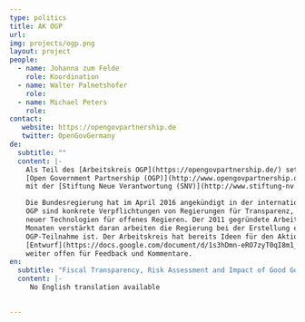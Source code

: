 ```yaml
---
type: politics
title: AK OGP
url:
img: projects/ogp.png
layout: project
people:
  - name: Johanna zum Felde
    role: Koordination
  - name: Walter Palmetshofer
    role:
  - name: Michael Peters
    role: 
contact:
   website: https://opengovpartnership.de
   twitter: OpenGovGermany
de:
  subtitle: ""
  content: |-
    Als Teil des [Arbeitskreis OGP](https://opengovpartnership.de/) setzen wir uns für die aktive Mitwirkung Deutschlands in der
    [Open Government Partnership (OGP)](http://www.opengovpartnership.org/) und die Interessen der deutschen Zivilgesellschaft in diesem Prozess ein. Wir koordinieren den Arbeitskreis in enger Kooperation
    mit der [Stiftung Neue Verantwortung (SNV)](http://www.stiftung-nv.de/).

    Die Bundesregierung hat im April 2016 angekündigt in der internationalen Multi-Akteurs-Partnerschaft teilzunehmen. Die Ziele der
    OGP sind konkrete Verpflichtungen von Regierungen für Transparenz, Bürgerbeteiligung, Korruptionsbekämpfung und der Einsatz
    neuer Technologien für offenes Regieren. Der 2011 gegründete Arbeitskreis mit aktuell 15-25 Mitgliedern wird in den nächsten
    Monaten verstärkt daran arbeiten die Regierung bei der Erstellung eines nationalen Aktionsplans zu unterstützen, der Teil der
    OGP-Teilnahme ist. Der Arbeitskreis hat bereits Ideen für den Aktionsplan entwickelt. Der
    [Entwurf](https://docs.google.com/document/d/1s3hDmn-eRO7zyT0qI8m1_BxPEpUWELUJkTV03G6DwbY/edit#heading=h.hr52crarinum) ist
    weiter offen für Feedback und Kommentare.
en:
  subtitle: "Fiscal Transparency, Risk Assessment and Impact of Good Governance Policies Assessed"
  content: |-
     No English translation available

     
---
```

